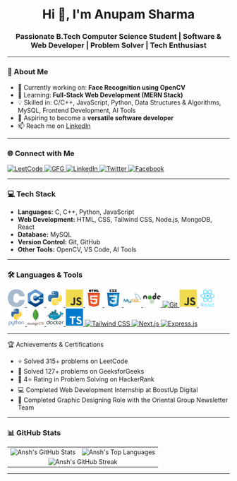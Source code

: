 <h1 align="center"> Hi 👋, I'm Anupam Sharma</h1>
<h3 align="center"> Passionate B.Tech Computer Science Student | Software & Web Developer | Problem Solver | Tech Enthusiast</h3>

---

### 🎯 About Me 
- 🔭 Currently working on: **Face Recognition using OpenCV**
- 🌱 Learning: **Full-Stack Web Development (MERN Stack)**
- 💡 Skilled in: C/C++, JavaScript, Python, Data Structures & Algorithms, MySQL, Frontend Development, AI Tools
- 🎯 Aspiring to become a **versatile software developer**
- 📫 Reach me on [LinkedIn](https://www.linkedin.com/in/anupam-sharma-793134256/)
---

### 🌐 Connect with Me
<p align="left">
  <a href="https://www.leetcode.com/ansh23_coder" target="_blank">
    <img src="https://raw.githubusercontent.com/rahuldkjain/github-profile-readme-generator/master/src/images/icons/Social/leet-code.svg" alt="LeetCode" height="30" width="40"/>
  </a>
  <a href="https://auth.geeksforgeeks.org/user/ansh23_coder" target="_blank">
    <img src="https://raw.githubusercontent.com/rahuldkjain/github-profile-readme-generator/master/src/images/icons/Social/geeks-for-geeks.svg" alt="GFG" height="30" width="40"/>
  </a>
  <a href="https://linkedin.com/in/anupam-sharma-793134256/" target="_blank">
    <img src="https://raw.githubusercontent.com/rahuldkjain/github-profile-readme-generator/master/src/images/icons/Social/linked-in-alt.svg" alt="LinkedIn" height="30" width="40"/>
  </a>
  <a href="https://twitter.com/ansh23022003" target="_blank">
    <img src="https://raw.githubusercontent.com/rahuldkjain/github-profile-readme-generator/master/src/images/icons/Social/twitter.svg" alt="Twitter" height="30" width="40"/>
  </a>
  <a href="https://fb.com/profile.php?id=100093683460441" target="_blank">
    <img src="https://raw.githubusercontent.com/rahuldkjain/github-profile-readme-generator/master/src/images/icons/Social/facebook.svg" alt="Facebook" height="30" width="40"/>
  </a>
</p>

---

### 💻 Tech Stack
- **Languages:** C, C++, Python, JavaScript  
- **Web Development:** HTML, CSS, Tailwind CSS, Node.js, MongoDB, React 
- **Database:** MySQL  
- **Version Control:** Git, GitHub  
- **Other Tools:** OpenCV, VS Code, AI Tools

---

### 🛠️ Languages & Tools
<p align="left">
  <!-- C -->
  <a href="https://www.w3schools.com/c/index.php" target="_blank">
    <img src="https://raw.githubusercontent.com/devicons/devicon/master/icons/c/c-original.svg" alt="C" width="40" height="40"/>
  </a>
  <!-- C++ -->
  <a href="https://www.geeksforgeeks.org/courses/free-cpp-course-online-certification" target="_blank">
    <img src="https://raw.githubusercontent.com/devicons/devicon/master/icons/cplusplus/cplusplus-original.svg" alt="C++" width="40" height="40"/>
  </a>
  <!-- Python -->
  <a href="https://www.python.org/" target="_blank">
    <img src="https://raw.githubusercontent.com/devicons/devicon/master/icons/python/python-original.svg" alt="Python" width="40" height="40"/>
  </a>
  <!-- JavaScript -->
  <a href="https://www.geeksforgeeks.org/courses/javascript" target="_blank">
    <img src="https://raw.githubusercontent.com/devicons/devicon/master/icons/javascript/javascript-original.svg" alt="JavaScript" width="40" height="40"/>
  </a>
  <!-- HTML5 -->
  <a href="https://developer.mozilla.org/en-US/docs/Web/HTML" target="_blank">
    <img src="https://raw.githubusercontent.com/devicons/devicon/master/icons/html5/html5-original-wordmark.svg" alt="HTML5" width="40" height="40"/>
  </a>
  <!-- CSS3 -->
  <a href="https://developer.mozilla.org/en-US/docs/Web/CSS" target="_blank">
    <img src="https://raw.githubusercontent.com/devicons/devicon/master/icons/css3/css3-original-wordmark.svg" alt="CSS3" width="40" height="40"/>
  </a>
  <!-- MySQL -->
  <a href="https://dev.mysql.com/doc/" target="_blank">
    <img src="https://raw.githubusercontent.com/devicons/devicon/master/icons/mysql/mysql-original-wordmark.svg" alt="MySQL" width="40" height="40"/>
  </a>
  <!-- Node.js -->
  <a href="https://nodejs.org/" target="_blank">
    <img src="https://raw.githubusercontent.com/devicons/devicon/master/icons/nodejs/nodejs-original-wordmark.svg" alt="Node.js" width="40" height="40"/>
  </a>
  <!-- Git -->
  <a href="https://www.youtube.com/watch?v=q8EevlEpQ2A" target="_blank">
    <img src="https://www.vectorlogo.zone/logos/git-scm/git-scm-icon.svg" alt="Git" width="40" height="40"/>
  </a>
  <!-- JavaScript -->
<a href="https://developer.mozilla.org/en-US/docs/Web/JavaScript" target="_blank">
  <img src="https://raw.githubusercontent.com/devicons/devicon/master/icons/javascript/javascript-original.svg" alt="JavaScript" width="40" height="40"/>
</a>
<!-- React -->
<a href="https://reactjs.org/" target="_blank">
  <img src="https://raw.githubusercontent.com/devicons/devicon/master/icons/react/react-original-wordmark.svg" alt="React" width="40" height="40"/>
</a>
<!-- Python -->
<a href="https://www.python.org/doc/" target="_blank">
  <img src="https://raw.githubusercontent.com/devicons/devicon/master/icons/python/python-original-wordmark.svg" alt="Python" width="40" height="40"/>
</a>
<!-- MongoDB -->
<a href="https://www.mongodb.com/docs/" target="_blank">
  <img src="https://raw.githubusercontent.com/devicons/devicon/master/icons/mongodb/mongodb-original-wordmark.svg" alt="MongoDB" width="40" height="40"/>
</a>
<!-- Docker -->
<a href="https://docs.docker.com/" target="_blank">
  <img src="https://raw.githubusercontent.com/devicons/devicon/master/icons/docker/docker-original-wordmark.svg" alt="Docker" width="40" height="40"/>
</a>
<!-- TypeScript -->
<a href="https://www.typescriptlang.org/docs/" target="_blank">
  <img src="https://raw.githubusercontent.com/devicons/devicon/master/icons/typescript/typescript-original.svg" alt="TypeScript" width="40" height="40"/>
</a>
<!-- Tailwind CSS -->
<a href="https://tailwindcss.com/docs" target="_blank">
  <img src="https://www.vectorlogo.zone/logos/tailwindcss/tailwindcss-icon.svg" alt="Tailwind CSS" width="40" height="40"/>
</a>
<!-- Next.js (White Text SVG) -->
<a href="https://nextjs.org/docs" target="_blank">
  <img src="https://www.svgrepo.com/show/354113/nextjs-icon.svg" alt="Next.js" width="40" height="40"/>
</a>
<!-- Express.js (Alternative Logo - White Background) -->
<a href="https://expressjs.com/en/starter/installing.html" target="_blank">
  <img src="https://www.svgrepo.com/show/330398/express.svg" alt="Express.js" width="40" height="40"/>
</a>
</p>

----

🏆 Achievements & Certifications
- ⭐ Solved 315+ problems on LeetCode
- 📘 Solved 127+ problems on GeeksforGeeks
- 🧠 4⭐ Rating in Problem Solving on HackerRank
- 💻 Completed Web Development Internship at BoostUp Digital
- 🎨 Completed Graphic Designing Role with the Oriental Group Newsletter Team
----

### 📊 GitHub Stats

<table>
  <tr>
    <!-- First Row: GitHub Stats & Top Languages -->
    <td align="center">
      <img 
        src="https://github-readme-stats.vercel.app/api?username=ansh23coder&show_icons=true&theme=light" 
        alt="Ansh's GitHub Stats" 
      />
    </td>
    <td align="center">
      <img 
        src="https://github-readme-stats.vercel.app/api/top-langs/?username=ansh23coder&layout=compact&theme=light" 
        alt="Ansh's Top Languages" 
      />
    </td>
  </tr>
  <tr>
    <!-- Second Row: GitHub Streak -->
    <td align="center" colspan="2">
      <img 
        src="https://github-readme-streak-stats.herokuapp.com?user=ansh23coder&theme=light&border_radius=7.5&date_format=M%20j%5B%2C%20Y%5D" 
        alt="Ansh's GitHub Streak" 
      />
    </td>
  </tr>
</table>


----

<!--
### ☕ Support Me

<a href="https://www.buymeacoffee.com/ansh23coder" target="_blank">
  <img src="https://cdn.buymeacoffee.com/buttons/v2/default-yellow.png" alt="Buy Me A Coffee" style="height: 60px; width: 217px;" />
</a>
-->
